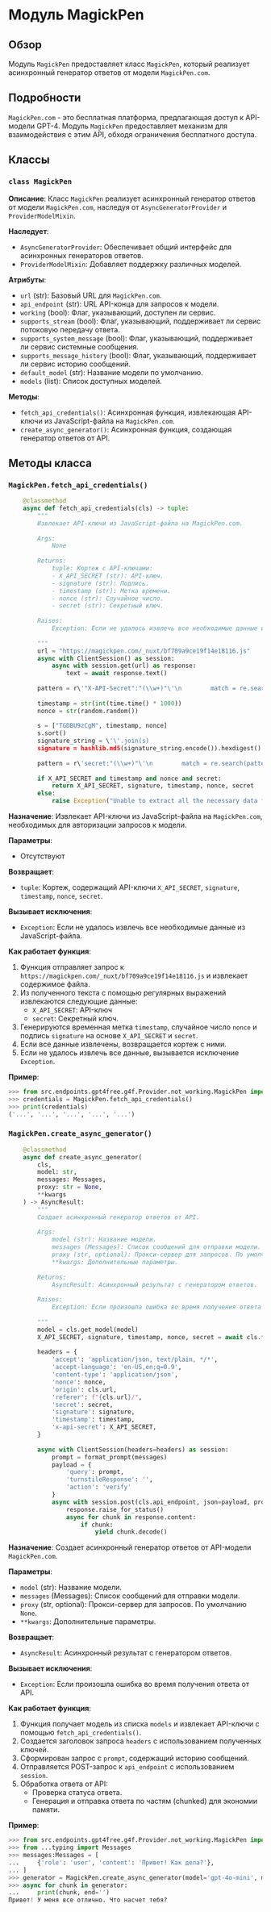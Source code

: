 # Модуль MagickPen

## Обзор

Модуль `MagickPen` предоставляет класс `MagickPen`, который реализует асинхронный генератор ответов от модели `MagickPen.com`. 

## Подробности

`MagickPen.com` - это бесплатная платформа, предлагающая доступ к API-модели GPT-4. Модуль `MagickPen` предоставляет механизм для взаимодействия с этим API,  обходя ограничения бесплатного доступа.

## Классы

### `class MagickPen`

**Описание**: Класс `MagickPen` реализует асинхронный генератор ответов от модели `MagickPen.com`, наследуя от `AsyncGeneratorProvider` и `ProviderModelMixin`.

**Наследует**:
- `AsyncGeneratorProvider`: Обеспечивает общий интерфейс для асинхронных генераторов ответов.
- `ProviderModelMixin`: Добавляет поддержку различных моделей.

**Атрибуты**:
- `url` (str): Базовый URL для `MagickPen.com`.
- `api_endpoint` (str):  URL API-конца для запросов к модели.
- `working` (bool): Флаг, указывающий, доступен ли сервис.
- `supports_stream` (bool): Флаг, указывающий, поддерживает ли сервис потоковую передачу ответа.
- `supports_system_message` (bool): Флаг, указывающий, поддерживает ли сервис системные сообщения.
- `supports_message_history` (bool): Флаг, указывающий, поддерживает ли сервис историю сообщений.
- `default_model` (str):  Название модели по умолчанию.
- `models` (list): Список доступных моделей.

**Методы**:
- `fetch_api_credentials()`: Асинхронная функция, извлекающая API-ключи из JavaScript-файла на `MagickPen.com`.
- `create_async_generator()`: Асинхронная функция, создающая генератор ответов от API.


## Методы класса

### `MagickPen.fetch_api_credentials()`

```python
    @classmethod
    async def fetch_api_credentials(cls) -> tuple:
        """
        Извлекает API-ключи из JavaScript-файла на MagickPen.com.
        
        Args:
            None
        
        Returns:
            tuple: Кортеж с API-ключами:
            - X_API_SECRET (str): API-ключ.
            - signature (str): Подпись.
            - timestamp (str): Метка времени.
            - nonce (str): Случайное число.
            - secret (str): Секретный ключ.
        
        Raises:
            Exception: Если не удалось извлечь все необходимые данные из JavaScript-файла.
        
        """
        url = "https://magickpen.com/_nuxt/bf709a9ce19f14e18116.js"
        async with ClientSession() as session:
            async with session.get(url) as response:
                text = await response.text()
        
        pattern = r\'"X-API-Secret":"(\\w+)"\'\n        match = re.search(pattern, text)\n        X_API_SECRET = match.group(1) if match else None
        
        timestamp = str(int(time.time() * 1000))
        nonce = str(random.random())
        
        s = ["TGDBU9zCgM", timestamp, nonce]
        s.sort()
        signature_string = \'\'.join(s)
        signature = hashlib.md5(signature_string.encode()).hexdigest()
        
        pattern = r\'secret:"(\\w+)"\'\n        match = re.search(pattern, text)\n        secret = match.group(1) if match else None
        
        if X_API_SECRET and timestamp and nonce and secret:
            return X_API_SECRET, signature, timestamp, nonce, secret
        else:
            raise Exception("Unable to extract all the necessary data from the JavaScript file.")
```

**Назначение**: 
Извлекает API-ключи из JavaScript-файла на `MagickPen.com`, необходимых для  авторизации запросов к модели.

**Параметры**: 
-  Отсутствуют

**Возвращает**:
-  `tuple`: Кортеж, содержащий API-ключи `X_API_SECRET`, `signature`, `timestamp`, `nonce`, `secret`.

**Вызывает исключения**:
- `Exception`: Если не удалось извлечь все необходимые данные из JavaScript-файла.

**Как работает функция**:
1.  Функция отправляет запрос к `https://magickpen.com/_nuxt/bf709a9ce19f14e18116.js`  и извлекает содержимое файла.
2.  Из полученного текста с помощью регулярных выражений извлекаются следующие данные: 
    -  `X_API_SECRET`: API-ключ
    -  `secret`: Секретный ключ.
3.  Генерируются временная метка `timestamp`,  случайное число `nonce` и подпись `signature` на основе `X_API_SECRET` и `secret`.
4.  Если все данные извлечены, возвращается кортеж с ними.
5.  Если не удалось извлечь все данные, вызывается исключение `Exception`.

**Пример**:
```python
>>> from src.endpoints.gpt4free.g4f.Provider.not_working.MagickPen import MagickPen
>>> credentials = MagickPen.fetch_api_credentials()
>>> print(credentials)
('...', '...', '...', '...', '...')
```

### `MagickPen.create_async_generator()`

```python
    @classmethod
    async def create_async_generator(
        cls,
        model: str,
        messages: Messages,
        proxy: str = None,
        **kwargs
    ) -> AsyncResult:
        """
        Создает асинхронный генератор ответов от API.
        
        Args:
            model (str): Название модели.
            messages (Messages): Список сообщений для отправки модели.
            proxy (str, optional): Прокси-сервер для запросов. По умолчанию None.
            **kwargs: Дополнительные параметры.
        
        Returns:
            AsyncResult: Асинхронный результат с генератором ответов.
        
        Raises:
            Exception: Если произошла ошибка во время получения ответа от API.
        
        """
        model = cls.get_model(model)
        X_API_SECRET, signature, timestamp, nonce, secret = await cls.fetch_api_credentials()
        
        headers = {
            'accept': 'application/json, text/plain, */*',
            'accept-language': 'en-US,en;q=0.9',
            'content-type': 'application/json',
            'nonce': nonce,
            'origin': cls.url,
            'referer': f"{cls.url}/",
            'secret': secret,
            'signature': signature,
            'timestamp': timestamp,
            'x-api-secret': X_API_SECRET,
        }
        
        async with ClientSession(headers=headers) as session:
            prompt = format_prompt(messages)
            payload = {
                'query': prompt,
                'turnstileResponse': '',
                'action': 'verify'
            }
            async with session.post(cls.api_endpoint, json=payload, proxy=proxy) as response:
                response.raise_for_status()
                async for chunk in response.content:
                    if chunk:
                        yield chunk.decode()
```

**Назначение**:
Создает асинхронный генератор ответов от API-модели `MagickPen.com`.

**Параметры**: 
- `model` (str): Название модели.
- `messages` (Messages): Список сообщений для отправки модели.
- `proxy` (str, optional): Прокси-сервер для запросов. По умолчанию `None`.
- `**kwargs`:  Дополнительные параметры.

**Возвращает**:
- `AsyncResult`: Асинхронный результат с генератором ответов.

**Вызывает исключения**:
- `Exception`: Если произошла ошибка во время получения ответа от API.

**Как работает функция**:
1.  Функция получает модель из списка `models` и извлекает API-ключи с помощью `fetch_api_credentials()`.
2.  Создается заголовок запроса `headers`  с использованием полученных ключей.
3.  Сформирован запрос с `prompt`, содержащий историю сообщений.
4.  Отправляется POST-запрос к `api_endpoint` с использованием `session`.
5.  Обработка ответа от API:  
    -  Проверка статуса ответа.
    -  Генерация и отправка ответа по частям (chunked) для экономии памяти.

**Пример**:
```python
>>> from src.endpoints.gpt4free.g4f.Provider.not_working.MagickPen import MagickPen
>>> from ...typing import Messages
>>> messages:Messages = [
...     {'role': 'user', 'content': 'Привет! Как дела?'},
... ]
>>> generator = MagickPen.create_async_generator(model='gpt-4o-mini', messages=messages)
>>> async for chunk in generator:
...     print(chunk, end='')
Привет! У меня все отлично. Что насчет тебя?
